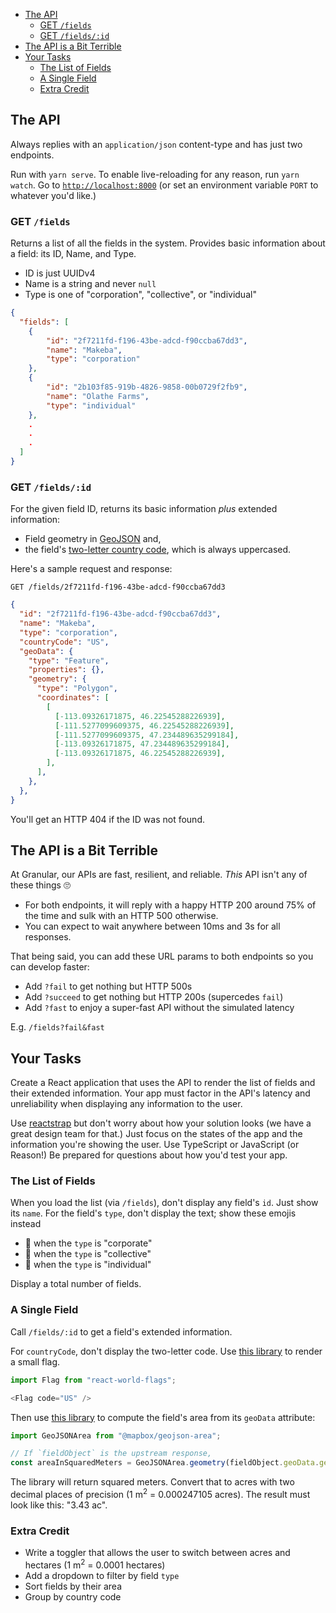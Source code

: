 * [The API](#the-api)
    - [GET `/fields`](#get-fields)
    - [GET `/fields/:id`](#get-fieldsid)
* [The API is a Bit Terrible](#the-api-is-a-bit-terrible)
* [Your Tasks](#your-tasks)
    - [The List of Fields](#the-list-of-fields)
    - [A Single Field](#a-single-field)
    - [Extra Credit](#extra-credit)

The API
-------

Always replies with an `application/json` content-type and has just two endpoints.

Run with `yarn serve`. To enable live-reloading for any reason, run `yarn watch`. Go to [`http://localhost:8000`](http://localhost:8000) (or set an environment variable `PORT` to whatever you'd like.)

### GET `/fields`

Returns a list of all the fields in the system. Provides basic information about a field: its ID, Name, and Type.

* ID is just UUIDv4
* Name is a string and never `null`
* Type is one of "corporation", "collective", or "individual"

```json
{
  "fields": [
    {
        "id": "2f7211fd-f196-43be-adcd-f90ccba67dd3",
        "name": "Makeba",
        "type": "corporation"
    },
    {
        "id": "2b103f85-919b-4826-9858-00b0729f2fb9",
        "name": "Olathe Farms",
        "type": "individual"
    },
    .
    .
    .
  ]
}
```

### GET `/fields/:id`

For the given field ID, returns its basic information _plus_ extended information:

* Field geometry in [GeoJSON](https://geojson.org/) and,
* the field's [two-letter country code](https://www.iban.com/country-codes), which is always uppercased.

Here's a sample request and response:

    GET /fields/2f7211fd-f196-43be-adcd-f90ccba67dd3

```json
{
  "id": "2f7211fd-f196-43be-adcd-f90ccba67dd3",
  "name": "Makeba",
  "type": "corporation",
  "countryCode": "US",
  "geoData": {
    "type": "Feature",
    "properties": {},
    "geometry": {
      "type": "Polygon",
      "coordinates": [
        [
          [-113.09326171875, 46.22545288226939],
          [-111.5277099609375, 46.22545288226939],
          [-111.5277099609375, 47.234489635299184],
          [-113.09326171875, 47.234489635299184],
          [-113.09326171875, 46.22545288226939],
        ],
      ],
    },
  },
}
```

You'll get an HTTP 404 if the ID was not found.

The API is a Bit Terrible
-------------------------

At Granular, our APIs are fast, resilient, and reliable. _This_ API isn't any of these things 🙄

* For both endpoints, it will reply with a happy HTTP 200 around 75% of the time and sulk with an HTTP 500 otherwise.
* You can expect to wait anywhere between 10ms and 3s for all responses.

That being said, you can add these URL params to both endpoints so you can develop faster:

* Add `?fail` to get nothing but HTTP 500s
* Add `?succeed` to get nothing but HTTP 200s (supercedes `fail`)
* Add `?fast` to enjoy a super-fast API without the simulated latency

E.g. `/fields?fail&fast`

Your Tasks
----------

Create a React application that uses the API to render the list of fields and their extended information. Your app must factor in the API's latency and unreliability when displaying any information to the user.

Use [reactstrap](https://reactstrap.github.io/) but don't worry about how your solution looks (we have a great design team for that.) Just focus on the states of the app and the information you're showing the user. Use TypeScript or JavaScript (or Reason!) Be prepared for questions about how you'd test your app.

### The List of Fields

When you load the list (via `/fields`), don't display any field's `id`. Just show its `name`. For the field's `type`, don't display the text; show these emojis instead

* 🏦 when the `type` is "corporate"
* 👥 when the `type` is "collective"
* 👤 when the `type` is "individual"

Display a total number of fields.

### A Single Field

Call `/fields/:id` to get a field's extended information.

For `countryCode`, don't display the two-letter code. Use [this library](https://www.npmjs.com/package/react-world-flags) to render a small flag.

```javascript
import Flag from "react-world-flags";

<Flag code="US" />
```

Then use [this library](https://www.npmjs.com/package/@mapbox/geojson-area) to compute the field's area from its `geoData` attribute:

```javascript
import GeoJSONArea from "@mapbox/geojson-area";

// If `fieldObject` is the upstream response,
const areaInSquaredMeters = GeoJSONArea.geometry(fieldObject.geoData.geometry);
```

The library will return squared meters. Convert that to acres with two decimal places of precision (1 m<sup>2</sup> = 0.000247105 acres). The result must look like this: "3.43 ac".

### Extra Credit

* Write a toggler that allows the user to switch between acres and hectares (1 m<sup>2</sup> = 0.0001 hectares)
* Add a dropdown to filter by field `type`
* Sort fields by their area
* Group by country code
